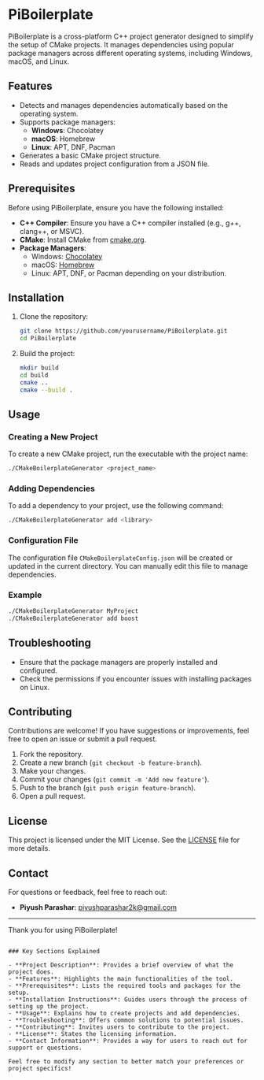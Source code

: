 # PiBoilerplate

PiBoilerplate is a cross-platform C++ project generator designed to simplify the setup of CMake projects. It manages dependencies using popular package managers across different operating systems, including Windows, macOS, and Linux.

## Features

- Detects and manages dependencies automatically based on the operating system.
- Supports package managers:
  - **Windows**: Chocolatey
  - **macOS**: Homebrew
  - **Linux**: APT, DNF, Pacman
- Generates a basic CMake project structure.
- Reads and updates project configuration from a JSON file.

## Prerequisites

Before using PiBoilerplate, ensure you have the following installed:

- **C++ Compiler**: Ensure you have a C++ compiler installed (e.g., g++, clang++, or MSVC).
- **CMake**: Install CMake from [cmake.org](https://cmake.org/download/).
- **Package Managers**:
  - Windows: [Chocolatey](https://chocolatey.org/install)
  - macOS: [Homebrew](https://brew.sh/)
  - Linux: APT, DNF, or Pacman depending on your distribution.

## Installation

1. Clone the repository:

   ```bash
   git clone https://github.com/yourusername/PiBoilerplate.git
   cd PiBoilerplate
   ```

2. Build the project:

   ```bash
   mkdir build
   cd build
   cmake ..
   cmake --build .
   ```

## Usage

### Creating a New Project

To create a new CMake project, run the executable with the project name:

```bash
./CMakeBoilerplateGenerator <project_name>
```

### Adding Dependencies

To add a dependency to your project, use the following command:

```bash
./CMakeBoilerplateGenerator add <library>
```

### Configuration File

The configuration file `CMakeBoilerplateConfig.json` will be created or updated in the current directory. You can manually edit this file to manage dependencies.

### Example

```bash
./CMakeBoilerplateGenerator MyProject
./CMakeBoilerplateGenerator add boost
```

## Troubleshooting

- Ensure that the package managers are properly installed and configured.
- Check the permissions if you encounter issues with installing packages on Linux.

## Contributing

Contributions are welcome! If you have suggestions or improvements, feel free to open an issue or submit a pull request.

1. Fork the repository.
2. Create a new branch (`git checkout -b feature-branch`).
3. Make your changes.
4. Commit your changes (`git commit -m 'Add new feature'`).
5. Push to the branch (`git push origin feature-branch`).
6. Open a pull request.

## License

This project is licensed under the MIT License. See the [LICENSE](LICENSE) file for more details.

## Contact

For questions or feedback, feel free to reach out:

- **Piyush Parashar**: [piyushparashar2k@gmail.com](mailto:piyushparashar2k@gmail.com)

---

Thank you for using PiBoilerplate!

```

### Key Sections Explained

- **Project Description**: Provides a brief overview of what the project does.
- **Features**: Highlights the main functionalities of the tool.
- **Prerequisites**: Lists the required tools and packages for the setup.
- **Installation Instructions**: Guides users through the process of setting up the project.
- **Usage**: Explains how to create projects and add dependencies.
- **Troubleshooting**: Offers common solutions to potential issues.
- **Contributing**: Invites users to contribute to the project.
- **License**: States the licensing information.
- **Contact Information**: Provides a way for users to reach out for support or questions.

Feel free to modify any section to better match your preferences or project specifics!
```
